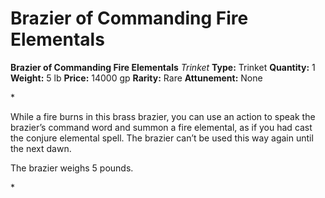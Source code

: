 # Brazier of Commanding Fire Elementals

**Brazier of Commanding Fire Elementals**
_Trinket_
**Type:** Trinket
**Quantity:** 1
**Weight:** 5 lb
**Price:** 14000 gp
**Rarity:** Rare
**Attunement:** None

*<p>While a fire burns in this brass brazier, you can use an action to speak the brazier’s command word and summon a fire elemental, as if you had cast the conjure elemental spell. The brazier can’t be used this way again until the next dawn.

The brazier weighs 5 pounds.</p>*